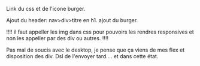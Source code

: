 Link du css et de l'icone burger.

Ajout du header:
nav>div>titre en h1.
ajout du burger.

!!!! il faut appeller les img dans css pour pouvoirs les rendres responsives  et non les appeller par des div ou autres. !!!!

Pas mal de soucis avec le desktop, je pense que ça viens de mes flex et disposition des div.
Dsl de l'envoyer tard.... et dans cette état.